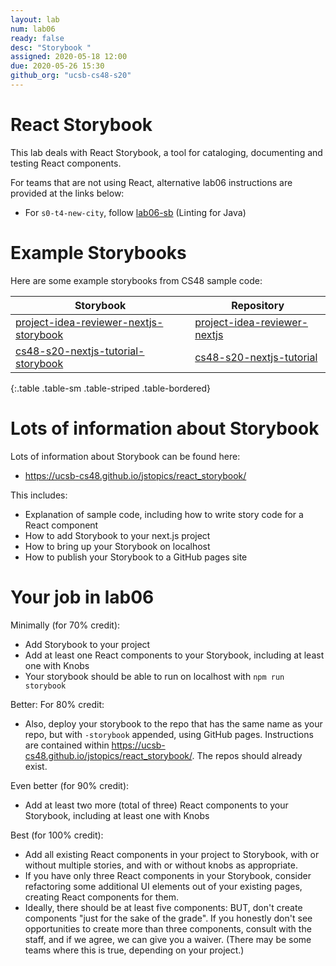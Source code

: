 ```yaml
---
layout: lab
num: lab06
ready: false
desc: "Storybook "
assigned: 2020-05-18 12:00
due: 2020-05-26 15:30
github_org: "ucsb-cs48-s20"
---
```


# React Storybook 

This lab deals with React Storybook, a tool for cataloging, documenting and testing React components.

For teams that are not using React, alternative lab06 instructions are provided at the links below:
* For `s0-t4-new-city`, follow [lab06-sb](https://ucsb-cs48.github.io/s20/lab/lab06-sb/) (Linting for Java)

# Example Storybooks

Here are some example storybooks from CS48 sample code:

| Storybook | Repository | 
|-----------|------------|
| [project-idea-reviewer-nextjs-storybook](https://ucsb-cs48-s20.github.io/project-idea-reviewer-nextjs-storybook) | [project-idea-reviewer-nextjs](https://github.com/ucsb-cs48-s20/project-idea-reviewer-nextjs) |
| [cs48-s20-nextjs-tutorial-storybook](https://ucsb-cs48-s20.github.io/cs48-s20-nextjs-tutorial-storybook) | [cs48-s20-nextjs-tutorial](https://github.com/ucsb-cs48-s20/cs48-s20-nextjs-tutorial) |
{:.table .table-sm .table-striped .table-bordered}

# Lots of information about Storybook

Lots of information about Storybook can be found here:
* <https://ucsb-cs48.github.io/jstopics/react_storybook/>

This includes:
* Explanation of sample code, including how to write story code for a React component
* How to add Storybook to your next.js project
* How to bring up your Storybook on localhost
* How to publish your Storybook to a GitHub pages site

# Your job in lab06

Minimally (for 70% credit):

* Add Storybook to your project
* Add at least one React components to your Storybook, including at least one with Knobs
* Your storybook should be able to run on localhost with `npm run storybook`

Better: For 80% credit: 

* Also, deploy your storybook to the repo that has the same name as your repo, 
  but with `-storybook` appended, using GitHub pages.  Instructions are contained within <https://ucsb-cs48.github.io/jstopics/react_storybook/>.  The repos should already exist.


Even better (for 90% credit):

* Add at least two more (total of three) React components to your Storybook, including at least one with Knobs

Best (for 100% credit):

* Add all existing React components in your project to Storybook, with or without multiple stories, and with or
  without knobs as appropriate.
* If you have only three React components in your Storybook, consider refactoring some additional UI elements out of your
  existing pages, creating React components for them.
* Ideally, there should be at least five components: BUT, don't create components "just for the sake of the grade".  If you
  honestly don't see opportunities to create more than three components, consult with the staff, and if we agree, we can give
  you a waiver.  (There may be some teams where this is true, depending on your project.)
